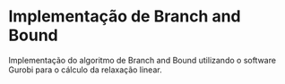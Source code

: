 # Implementação de Branch and Bound

Implementação do algoritmo de Branch and Bound utilizando o software Gurobi para o cálculo da relaxação linear.
